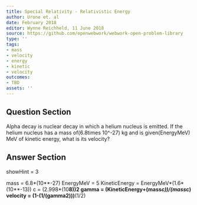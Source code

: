 ```yaml
---
title: Special Relativity - Relativistic Energy
author: Urone et. al
date: February 2018
editor: Wynne Reichheld, 11 June 2018
source: https://github.com/openwebwork/webwork-open-problem-library
type: ''
tags:
- mass
- velocity
- energy
- kinetic
- velocity
outcomes:
- TBD
assets: ''
---
```


## Question Section 

Alpha decay is nuclear decay in which a helium nucleus is emitted. If the helium
nucleus has a mass of(6.8times 10^-27) kg and is given(EnergyMeV) MeV of kinetic energy, what is its velocity?



## Answer Section

showHint = 3

mass = 6.8*(10**-27)
EnergyMeV = 5
KineticEnergy = EnergyMeV*(1.6*(10**-13))
c = (2.998*(10**8))**2
gamma = (KineticEnergy+(mass*c))/(mass*c)
velocity = (1-(1/(gamma**2)))**(1/2)